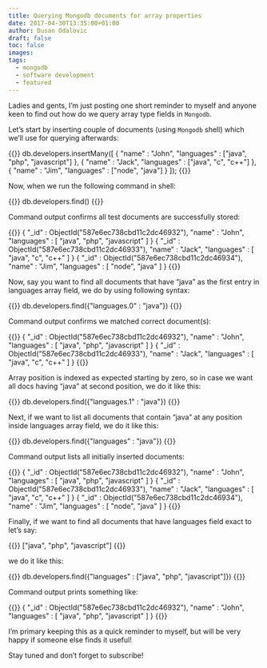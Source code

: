```yaml
---
title: Querying Mongodb documents for array properties
date: 2017-04-30T13:35:00+01:00
author: Dusan Odalovic
draft: false
toc: false
images:
tags:
  - mongodb
  - software development
  - featured
---
```


Ladies and gents, I’m just posting one short reminder to myself and anyone keen to find out how do
 we query array type fields in `Mongodb`.

Let’s start by inserting couple of documents (using `Mongodb` shell) which we’ll use for querying 
afterwards:

{{<highlight javascript>}}
db.developers.insertMany([
    { "name" : "John", "languages" : ["java", "php", "javascript"] },
    { "name" : "Jack", "languages" : ["java", "c", "c++"] },
    { "name" : "Jim", "languages" : ["node", "java"] }
]);
{{</highlight>}}

Now, when we run the following command in shell:

{{<highlight javascript>}}
db.developers.find()
{{</highlight>}}

Command output confirms all test documents are successfully stored:

{{<highlight json>}}
{
    "_id" : ObjectId("587e6ec738cbd11c2dc46932"),
    "name" : "John",
    "languages" : [
        "java",
        "php",
        "javascript"
    ]
}
{
    "_id" : ObjectId("587e6ec738cbd11c2dc46933"),
    "name" : "Jack",
    "languages" : [
        "java",
        "c",
        "c++"
    ]
}
{
    "_id" : ObjectId("587e6ec738cbd11c2dc46934"),
    "name" : "Jim",
    "languages" : [
        "node",
        "java"
    ]
}
{{</highlight>}}

Now, say you want to find all documents that have “java” as the first entry in languages array 
field, we do by using following syntax:

{{<highlight javascript>}}
db.developers.find({"languages.0" : "java"})
{{</highlight>}}

Command output confirms we matched correct document(s):

{{<highlight json>}}
{
    "_id" : ObjectId("587e6ec738cbd11c2dc46932"),
    "name" : "John",
    "languages" : [
        "java",
        "php",
        "javascript"
    ]
}
{
    "_id" : ObjectId("587e6ec738cbd11c2dc46933"),
    "name" : "Jack",
    "languages" : [
        "java",
        "c",
        "c++"
    ]
}
{{</highlight>}}

Array position is indexed as expected starting by zero, so in case we want all docs having “java” 
at second position, we do it like this:

{{<highlight javascript>}}
db.developers.find({"languages.1" : "java"})
{{</highlight>}}

Next, if we want to list all documents that contain “java” at any position inside languages array 
field, we do it like this:

{{<highlight javascript>}}
db.developers.find({"languages" : "java"})
{{</highlight>}}

Command output lists all initially inserted documents:

{{<highlight json>}}
{
    "_id" : ObjectId("587e6ec738cbd11c2dc46932"),
    "name" : "John",
    "languages" : [
        "java",
        "php",
        "javascript"
    ]
}
{
    "_id" : ObjectId("587e6ec738cbd11c2dc46933"),
    "name" : "Jack",
    "languages" : [
        "java",
        "c",
        "c++"
    ]
}
{
    "_id" : ObjectId("587e6ec738cbd11c2dc46934"),
    "name" : "Jim",
    "languages" : [
        "node",
        "java"
    ]
}
{{</highlight>}}

Finally, if we want to find all documents that have languages field exact to let’s say:

{{<highlight json>}}
["java", "php", "javascript"]
{{</highlight>}}

we do it like this:

{{<highlight javascript>}}
db.developers.find({"languages" : ["java", "php", "javascript"]})
{{</highlight>}}

Command output prints something like:

{{<highlight json>}}
{
    "_id" : ObjectId("587e6ec738cbd11c2dc46932"),
    "name" : "John",
    "languages" : [
        "java",
        "php",
        "javascript"
    ]
}
{{</highlight>}}

I’m primary keeping this as a quick reminder to myself, but will be very happy if someone else 
finds it useful!

Stay tuned and don’t forget to subscribe!